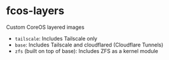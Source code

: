 # fcos-layers

Custom CoreOS layered images

- `tailscale`: Includes Tailscale only
- `base`: Includes Tailscale and cloudflared (Cloudflare Tunnels)
- `zfs` (built on top of base): Includes ZFS as a kernel module
